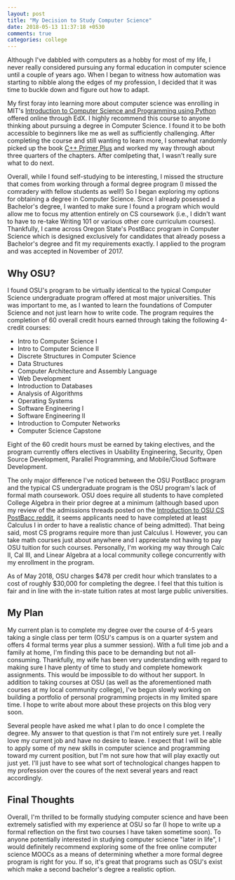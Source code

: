 ```yaml
---
layout: post
title: "My Decision to Study Computer Science"
date: 2018-05-13 11:37:18 +0530
comments: true
categories: college
---
```


Although I've dabbled with computers as a hobby for most of my life, I never really considered pursuing any formal education in computer science until a couple of years ago. When I began to witness how automation was starting to nibble along the edges of my profession, I decided that it was time to buckle down and figure out how to adapt.

My first foray into learning more about computer science was enrolling in MIT's [Introduction to Computer Science and Programming using Python](https://www.edx.org/course/introduction-computer-science-mitx-6-00-1x-11 "Introduction to Computer Science and Programming using Python") offered online through EdX. I highly recommend this course to anyone thinking about pursuing a degree in Computer Science. I found it to be both accessible to beginners like me as well as sufficiently challenging. After completing the course and still wanting to learn more, I somewhat randomly picked up the book [C++ Primer Plus](https://www.amazon.com/Primer-Plus-6th-Developers-Library/dp/0321776402 "C++ Primer Plus") and worked my way through about three quarters of the chapters. After comlpeting that, I wasn't really sure what to do next.

Overall, while I found self-studying to be interesting, I missed the structure that comes from working through a formal degree program (I missed the comradery with fellow students as well!) So I began exploring my options for obtaining a degree in Computer Science. Since I already posessed a Bachelor's degree, I wanted to make sure I found a program which would allow me to focus my attention entirely on CS coursework (i.e., I didn't want to have to re-take Writing 101 or various other core curriculum courses). Thankfully, I came across Oregon State's PostBacc program in Computer Science which is designed exclusively for candidates that already posess a Bachelor's degree and fit my requirements exactly. I applied to the program and was accepted in November of 2017.

Why OSU?
---------
I found OSU's program to be virtually identical to the typical Computer Science undergraduate program offered at most major universities. This was important to me, as I wanted to learn the foundations of Computer Science and not just learn how to write code. The program requires the completion of 60 overall credit hours earned through taking the following 4-credit courses:

* Intro to Computer Science I
* Intro to Computer Science II
* Discrete Structures in Computer Science
* Data Structures
* Computer Architecture and Assembly Language
* Web Development
* Introduction to Databases
* Analysis of Algorithms
* Operating Systems
* Software Engineering I
* Software Engineering II
* Introduction to Computer Networks
* Computer Science Capstone

Eight of the 60 credit hours must be earned by taking electives, and the program currently offers electives in Usability Engineering, Security, Open Source Development, Parallel Programming, and Mobile/Cloud Software Development.

The only major difference I've noticed between the OSU PostBacc program and the typical CS undergraduate program is the OSU program's lack of formal math coursework. OSU does require all students to have completed College Algebra in their prior degree at a minimum (although based upon my review of the admissions threads posted on the [Introduction to OSU CS PostBacc reddit](https://www.reddit.com/r/OSUOnlineCS/ "OSU CS PostBacc reddit"), it seems applicants need to have completed at least Calculus I in order to have a realistic chance of being admitted). That being said, most CS programs require more than just Calculus I. However, you can take math courses just about anywhere and I appreciate not having to pay OSU tuition for such courses. Personally, I'm working my way through Calc II, Cal III, and Linear Algebra at a local community college concurrently with my enrollment in the program.

As of May 2018, OSU charges $478 per credit hour which translates to a cost of roughly $30,000 for completing the degree. I feel that this tuition is fair and in line with the in-state tuition rates at most large public universities.

My Plan
--------
My current plan is to complete my degree over the course of 4-5 years taking a single class per term (OSU's campus is on a quarter system and offers 4 formal terms year plus a summer session). With a full time job and a family at home, I'm finding this pace to be demanding but not all-consuming. Thankfully, my wife has been very understanding with regard to making sure I have plenty of time to study and complete homework assignments. This would be impossible to do without her support. In addition to taking courses at OSU (as well as the aforementioned math courses at my local community college), I've begun slowly working on building a portfolio of personal programming projects in my limited spare time. I hope to write about more about these projects on this blog very soon.

Several people have asked me what I plan to do once I complete the degree. My answer to that question is that I'm not entirely sure yet. I really love my current job and have no desire to leave. I expect that I will be able to apply some of my new skills in computer science and programming toward my current position, but I'm not sure how that will play exactly out just yet. I'll just have to see what sort of technological changes happen to my profession over the coures of the next several years and react accordingly.

Final Thoughts
---------------
Overall, I'm thrilled to be formally studying computer science and have been extremely satisfied with my experience at OSU so far (I hope to write up a formal reflection on the first two courses I have taken sometime soon). To anyone potentially interested in studying computer science "later in life", I would definitely recommend exploring some of the free online computer science MOOCs as a means of determining whether a more formal degree program is right for you. If so, it's great that programs such as OSU's exist which make a second bachelor's degree a realistic option. 
